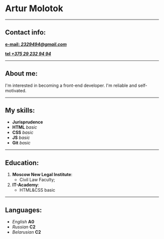 # Artur Molotok

***

## Contact info:
 [**e-mail: *2329494@gmail.com***](mailto:2329494j@gmail.com)

[**tel *+375 29 232 94 94***](tel:+375292329494)

***

## About me:

I'm interested in becoming a front-end developer. I'm reliable and self-motivated.

***

## My skills:
* **Jurisprudence**
* **HTML**  *basic*
* **CSS**   *basic*
* **JS**    *basic* 
* **Git**   *basic*

***

##  Education: 
 1. **Moscow New Legal Institute**: 
    * Civil Law Faculty;
 1. **IT-Academy**: 
    * HTML&CSS basic

***

## Languages: 
* *English* **A0** 
* *Russian* **C2**
* *Belarusian* **C2**
